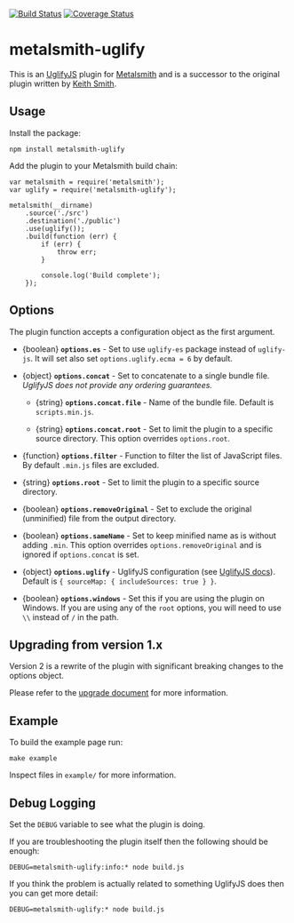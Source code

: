 [![Build Status](https://img.shields.io/travis/borisovg/metalsmith-uglify/master.svg?style=flat-square)](https://travis-ci.org/borisovg/metalsmith-uglify/)
[![Coverage Status](https://img.shields.io/codecov/c/github/borisovg/metalsmith-uglify/master.svg?style=flat-square)](https://codecov.io/gh/borisovg/metalsmith-uglify/)

# metalsmith-uglify

This is an [UglifyJS](http://lisperator.net/uglifyjs/) plugin for [Metalsmith](http://www.metalsmith.io/) and is a successor to the original plugin written by [Keith Smith](https://github.com/ksmithut).

## Usage

Install the package:
```
npm install metalsmith-uglify
```

Add the plugin to your Metalsmith build chain:
```
var metalsmith = require('metalsmith');
var uglify = require('metalsmith-uglify');

metalsmith(__dirname)
    .source('./src')
    .destination('./public')
    .use(uglify());
    .build(function (err) {
        if (err) {
            throw err;
        }

        console.log('Build complete');
    });
```

## Options

The plugin function accepts a configuration object as the first argument.

* {boolean} **`options.es`** -
  Set to use `uglify-es` package instead of `uglify-js`.
  It will set also set `options.uglify.ecma = 6` by default.

* {object} **`options.concat`** -
  Set to concatenate to a single bundle file.
  _UglifyJS does not provide any ordering guarantees._

  - {string} **`options.concat.file`** -
    Name of the bundle file. Default is `scripts.min.js`.

  - {string} **`options.concat.root`** -
    Set to limit the plugin to a specific source directory.
    This option overrides `options.root`.

* {function} **`options.filter`** -
  Function to filter the list of JavaScript files.
  By default `.min.js` files are excluded.

* {string} **`options.root`** -
  Set to limit the plugin to a specific source directory.

* {boolean} **`options.removeOriginal`** -
  Set to exclude the original (unminified) file from the output directory.

* {boolean} **`options.sameName`** -
  Set to keep minified name as is without adding `.min`.
  This option overrides `options.removeOriginal` and is ignored if `options.concat` is set.

* {object} **`options.uglify`** -
  UglifyJS configuration (see [UglifyJS docs](https://github.com/mishoo/UglifyJS2#minify-options)).
  Default is `{ sourceMap: { includeSources: true } }`.

* {boolean} **`options.windows`** -
  Set this if you are using the plugin on Windows.
  If you are using any of the `root` options, you will need to use `\\` instead of `/` in the path.


## Upgrading from version 1.x

Version 2 is a rewrite of the plugin with significant breaking changes to the options object.

Please refer to the [upgrade document](1to2.md) for more information.

## Example

To build the example page run:

```
make example
```

Inspect files in `example/` for more information.

## Debug Logging

Set the `DEBUG` variable to see what the plugin is doing.

If you are troubleshooting the plugin itself then the following should be enough:
```
DEBUG=metalsmith-uglify:info:* node build.js
```

If you think the problem is actually related to something UglifyJS does then you can get more detail:
```
DEBUG=metalsmith-uglify:* node build.js
```
